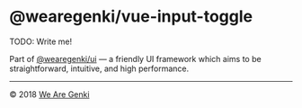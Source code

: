 # @wearegenki/vue-input-toggle

TODO: Write me!

Part of [@wearegenki/ui](https://github.com/WeAreGenki/ui) — a friendly UI framework which aims to be straightforward, intuitive, and high performance.

-----

© 2018 [We Are Genki](https://wearegenki.com)
